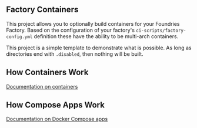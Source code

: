 ## Factory Containers

This project allows you to optionally build containers for your Foundries
Factory. Based on the configuration of your factory's
`ci-scripts/factory-config.yml` definition these have the ability to be
multi-arch containers.

This project is a simple template to demonstrate what is possible. As long
as directories end with `.disabled`, then nothing will be built.

## How Containers Work

[Documentation on containers](https://docs.foundries.io/latest/reference-manual/docker/containers.html)

## How Compose Apps Work

[Documentation on Docker Compose apps](https://docs.foundries.io/latest/reference-manual/docker/compose-apps.html)
